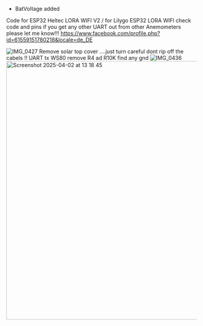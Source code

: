 - BatVoltage added

Code for ESP32 Heltec LORA WIFI V2 / for Lilygo ESP32 LORA WIFI check code and pins
if you get any other UART out from other Anemometers please let me know!!!
https://www.facebook.com/profile.php?id=61559151780218&locale=de_DE






![IMG_0427](https://github.com/user-attachments/assets/5a7ca207-e0d1-4810-bba2-994f970e5809)
Remove solar top cover ....just turn careful dont rip off the cabels !! UART tx WS80 remove R4 ad R10K find any gnd
![IMG_0436](https://github.com/user-attachments/assets/728e4624-3994-4eed-abe3-71bb0919d9c2)
<img width="684" alt="Screenshot 2025-04-02 at 13 18 45" src="https://github.com/user-attachments/assets/5e570081-c18e-4fe3-9f94-b0b3e9a2d9eb" />
